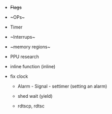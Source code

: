 - ~~Flags~~

- ~OPs~

- Timer

- ~Interrups~

- ~memory regions~

- PPU research

- inline function (inline)

- fix clock

    - Alarm - Signal - settimer (setting an alarm)

    - shed wait (yield)

    - rdtscp, rdtsc
